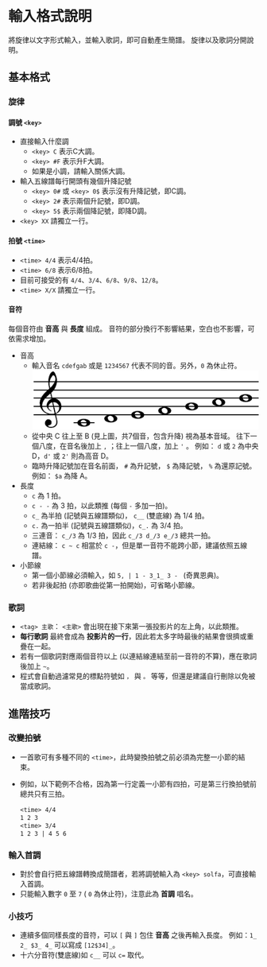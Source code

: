 # 輸入格式說明

將旋律以文字形式輸入，並輸入歌詞，即可自動產生簡譜。
旋律以及歌詞分開說明。

## 基本格式

### 旋律
#### 調號 ```<key>```
* 直接輸入什麼調
    - ```<key> C``` 表示C大調。
    - ```<key> #F``` 表示升F大調。
    - 如果是小調，請輸入關係大調。
* 輸入五線譜每行開頭有幾個升降記號
    - ```<key> 0#``` 或 ```<key> 0$``` 表示沒有升降記號，即C調。
    - ```<key> 2#``` 表示兩個升記號，即D調。
    - ```<key> 5$``` 表示兩個降記號，即降D調。
* ```<key> XX``` 請獨立一行。

#### 拍號 ```<time>```
* ```<time> 4/4``` 表示4/4拍。
* ```<time> 6/8``` 表示6/8拍。
* 目前可接受的有 ```4/4```、```3/4```、```6/8```、```9/8```、```12/8```。
* ```<time> X/X``` 請獨立一行。

#### 音符
每個音符由 __音高__ 與 __長度__ 組成。
音符的部分換行不影響結果，空白也不影響，可依需求增加。
* 音高
    - 輸入音名 ```cdefgab``` 或是 ```1234567``` 代表不同的音。另外，```0``` 為休止符。
      ![alt text](image/c_scale.png "基本音域")
    - 從中央 C 往上至 B (見上圖，共7個音，包含升降) 視為基本音域。
      往下一個八度，在音名後加上 ```,``` ；往上一個八度，加上 ```'``` 。
      例如： ```d``` 或 ```2``` 為中央 D，```d'``` 或 ```2'``` 則為高音 D。
    - 臨時升降記號加在音名前面， ```#``` 為升記號， ```$``` 為降記號， ```%``` 為還原記號。
      例如： ```$a``` 為降 A。
* 長度
    - ```c``` 為 1 拍。
    - ```c - -``` 為 3 拍，以此類推 (每個 ```-``` 多加一拍)。
    - ```c_``` 為半拍 (記號與五線譜類似)， ```c__``` (雙底線) 為 1/4 拍。
    - ```c.``` 為一拍半 (記號與五線譜類似)，```c_.``` 為 3/4 拍。
    - 三連音： ```c_/3``` 為 1/3 拍，因此 ```c_/3 d_/3 e_/3``` 總共一拍。
    - 連結線： ```c ~ c``` 相當於 ```c -```，但是單一音符不能跨小節，建議依照五線譜。
* 小節線
    - 第一個小節線必須輸入，如 ```5, | 1 - 3_1_ 3 - ``` (奇異恩典)。
    - 若非後起拍 (亦即歌曲從第一拍開始)，可省略小節線。

### 歌詞
* ```<tag> 主歌```： ```<主歌>``` 會出現在接下來第一張投影片的左上角，以此類推。
* __每行歌詞__ 最終會成為 __投影片的一行__，因此若太多字時最後的結果會很擠或重疊在一起。
* 若有一個歌詞對應兩個音符以上 (以連結線連結至前一音符的不算)，應在歌詞後加上 ```~```。
* 程式會自動過濾常見的標點符號如 ```，``` 與 ```。``` 等等，但還是建議自行刪除以免被當成歌詞。



## 進階技巧

### 改變拍號
* 一首歌可有多種不同的 ```<time>```，此時變換拍號之前必須為完整一小節的結束。
* 例如，以下範例不合格，因為第一行定義一小節有四拍，可是第三行換拍號前總共只有三拍。
  
  ```
  <time> 4/4
  1 2 3
  <time> 3/4
  1 2 3 | 4 5 6
  ```

### 輸入首調
* 對於會自行把五線譜轉換成簡譜者，若將調號輸入為 ```<key> solfa```，可直接輸入首調。
* 只能輸入數字 ```0``` 至 ```7``` ( ```0``` 為休止符)，注意此為 __首調__ 唱名。

### 小技巧
* 連續多個同樣長度的音符，可以 ```[``` 與 ```]``` 包住 __音高__ 之後再輸入長度。
  例如：```1_ 2_ $3_ 4_``` 可以寫成 ```[12$34]_```。
* 十六分音符(雙底線)如 ```c__``` 可以 ```c=``` 取代。





